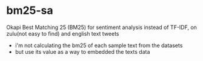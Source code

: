 # bm25-sa
Okapi Best Matching 25 (BM25) for sentiment analysis instead of TF-IDF, on zulu(not easy to find) and english text tweets

- i'm not calculating the bm25 of each sample text from the datasets
- but use its value as a way to embedded the texts data
